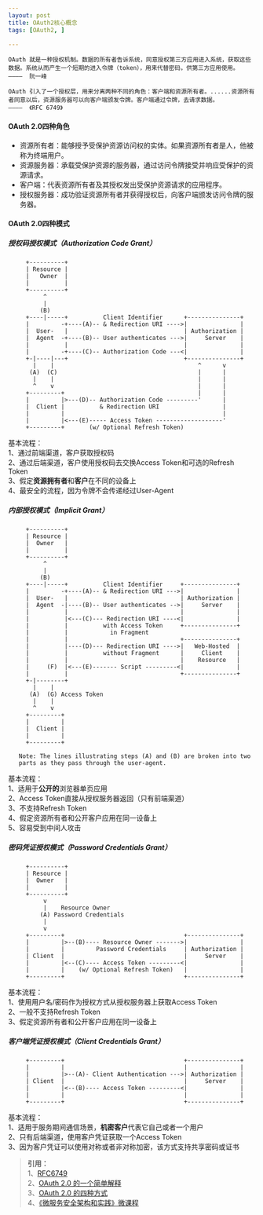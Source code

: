 ```yaml
---
layout: post
title: OAuth2核心概念
tags: [OAuth2, ]

---
```


```
OAuth 就是一种授权机制。数据的所有者告诉系统，同意授权第三方应用进入系统，获取这些数据。系统从而产生一个短期的进入令牌（token），用来代替密码，供第三方应用使用。  
————  阮一峰  

OAuth 引入了一个授权层，用来分离两种不同的角色：客户端和资源所有者。......资源所有者同意以后，资源服务器可以向客户端颁发令牌。客户端通过令牌，去请求数据。  
————  《RFC 6749》
```

#### OAuth 2.0四种角色
+ 资源所有者：能够授予受保护资源访问权的实体。如果资源所有者是人，他被称为终端用户。  
+ 资源服务器：承载受保护资源的服务器，通过访问令牌接受并响应受保护的资源请求。  
+ 客户端：代表资源所有者及其授权发出受保护资源请求的应用程序。  
+ 授权服务器：成功验证资源所有者并获得授权后，向客户端颁发访问令牌的服务器。  



#### OAuth 2.0四种模式
##### 授权码授权模式（Authorization Code Grant）
```
     +----------+
     | Resource |
     |   Owner  |
     |          |
     +----------+
          ^
          |
         (B)
     +----|-----+          Client Identifier      +---------------+
     |         -+----(A)-- & Redirection URI ---->|               |
     |  User-   |                                 | Authorization |
     |  Agent  -+----(B)-- User authenticates --->|     Server    |
     |          |                                 |               |
     |         -+----(C)-- Authorization Code ---<|               |
     +-|----|---+                                 +---------------+
       |    |                                         ^      v
      (A)  (C)                                        |      |
       |    |                                         |      |
       ^    v                                         |      |
     +---------+                                      |      |
     |         |>---(D)-- Authorization Code ---------'      |
     |  Client |          & Redirection URI                  |
     |         |                                             |
     |         |<---(E)----- Access Token -------------------'
     +---------+       (w/ Optional Refresh Token)
```
基本流程：  
1、通过前端渠道，客户获取授权码  
2、通过后端渠道，客户使用授权码去交换Access Token和可选的Refresh Token  
3、假定**资源拥有者**和**客户**在不同的设备上  
4、最安全的流程，因为令牌不会传递经过User-Agent  



##### 内部授权模式（Implicit Grant）
```
     +----------+
     | Resource |
     |  Owner   |
     |          |
     +----------+
          ^
          |
         (B)
     +----|-----+          Client Identifier     +---------------+
     |         -+----(A)-- & Redirection URI --->|               |
     |  User-   |                                | Authorization |
     |  Agent  -|----(B)-- User authenticates -->|     Server    |
     |          |                                |               |
     |          |<---(C)--- Redirection URI ----<|               |
     |          |          with Access Token     +---------------+
     |          |            in Fragment
     |          |                                +---------------+
     |          |----(D)--- Redirection URI ---->|   Web-Hosted  |
     |          |          without Fragment      |     Client    |
     |          |                                |    Resource   |
     |     (F)  |<---(E)------- Script ---------<|               |
     |          |                                +---------------+
     +-|--------+
       |    |
      (A)  (G) Access Token
       |    |
       ^    v
     +---------+
     |         |
     |  Client |
     |         |
     +---------+

   Note: The lines illustrating steps (A) and (B) are broken into two
   parts as they pass through the user-agent.
```
基本流程：  
1、适用于**公开的**浏览器单页应用  
2、Access Token直接从授权服务器返回（只有前端渠道）  
3、不支持Refresh Token  
4、假定资源所有者和公开客户应用在同一设备上  
5、容易受到中间人攻击  



##### 密码凭证授权模式（Password Credentials Grant）
```
     +----------+
     | Resource |
     |  Owner   |
     |          |
     +----------+
          v
          |    Resource Owner
         (A) Password Credentials
          |
          v
     +---------+                                  +---------------+
     |         |>--(B)---- Resource Owner ------->|               |
     |         |         Password Credentials     | Authorization |
     | Client  |                                  |     Server    |
     |         |<--(C)---- Access Token ---------<|               |
     |         |    (w/ Optional Refresh Token)   |               |
     +---------+                                  +---------------+
```
基本流程：  
1、使用用户名/密码作为授权方式从授权服务器上获取Access Token  
2、一般不支持Refresh Token  
3、假定资源所有者和公开客户应用在同一设备上  



##### 客户端凭证授权模式（Client Credentials Grant）
```
     +---------+                                  +---------------+
     |         |                                  |               |
     |         |>--(A)- Client Authentication --->| Authorization |
     | Client  |                                  |     Server    |
     |         |<--(B)---- Access Token ---------<|               |
     |         |                                  |               |
     +---------+                                  +---------------+
```
基本流程：  
1、适用于服务期间通信场景，**机密客户**代表它自己或者一个用户  
2、只有后端渠道，使用客户凭证获取一个Access Token  
3、因为客户凭证可以使用对称或者非对称加密，该方式支持共享密码或证书  


> **引用：**  
> 1、[RFC6749](https://tools.ietf.org/html/rfc6749)  
> 2、[OAuth 2.0 的一个简单解释](http://www.ruanyifeng.com/blog/2019/04/oauth-grant-types.html)  
> 3、[OAuth 2.0 的四种方式](http://www.ruanyifeng.com/blog/2019/04/oauth-grant-types.html)  
> 4、[《微服务安全架构和实践》微课程](https://github.com/spring2go/oauth2lab)  